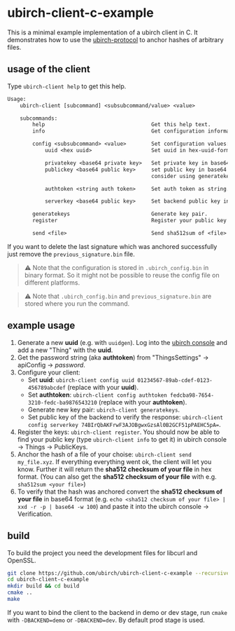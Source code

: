 # ubirch-client-c-example

This is a minimal example implementation of a ubirch client in C.
It demonstrates how to use the [ubirch-protocol](https://github.com/ubirch/ubirch-protocol)
to anchor hashes of arbitrary files.

## usage of the client

Type `ubirch-client help` to get this help.
```txt
Usage:
    ubirch-client [subcommand] <subsubcommand/value> <value>

    subcommands:
        help                                  Get this help text.
        info                                  Get configuration information.

        config <subsubcommand> <value>        Set configuration values:
            uuid <hex uuid>                   Set uuid in hex-uuid-format.

            privatekey <base64 private key>   Set private key in base64 format,
            publickey <base64 public key>     set public key in base64 format,
                                              consider using generatekeys subcommand.

            authtoken <string auth token>     Set auth token as string.

            serverkey <base64 public key>     Set backend public key in base64 format.

        generatekeys                          Generate key pair.
        register                              Register your public key in the backend.

        send <file>                           Send sha512sum of <file> to backend.
```

If you want to delete the last signature which was anchored successfully
just remove the `previous_signature.bin` file.

> ⚠ Note that the configuration is stored in `.ubirch_config.bin` in binary format.
> So it might not be possible to reuse the config file on different platforms.

> ⚠ Note that `.ubirch_config.bin` and `previous_signature.bin` are stored where you run the command.

## example usage

1. Generate a new **uuid** (e.g. with `uuidgen`). Log into the [ubirch console](https://console.prod.ubirch.com/home) and add a new "Thing" with the **uuid**.
2. Get the password string (aka **authtoken**) from "ThingsSettings" -> apiConfig -> *password*.
3. Configure your client:
    * Set **uuid**: `ubirch-client config uuid 01234567-89ab-cdef-0123-456789abcdef` (replace with your **uuid**).
    * Set **authtoken**: `ubirch-client config authtoken fedcba98-7654-3210-fedc-ba9876543210` (replace with your **authtoken**).
    * Generate new key pair: `ubirch-client generatekeys`.
    * Set public key of the backend to verify the response: `ubirch-client config serverkey 74BIrQbAKFrwF3AJOBgwxGzsAl0B2GCF51pPAEHC5pA=`.
4. Register the keys: `ubirch-client register`. You should now be able to
   find your public key (type `ubirch-client info` to get it) in ubirch console -> Things -> PublicKeys.
5. Anchor the hash of a file of your choise: `ubirch-client send my_file.xyz`.
   If everything everything went ok, the client will let you know.
   Further it will return the **sha512 checksum of your file** in hex format.
   (You can also get the **sha512 checksum of your file** with e.g. `sha512sum <your file>`)
6. To verify that the hash was anchored convert the **sha512 checksum of your file** in base64 format
   (e.g. `echo <sha512 checksum of your file> | xxd -r -p | base64 -w 100`)
   and paste it into the ubirch console -> Verification.


## build

To build the project you need the development files for libcurl and OpenSSL.

```bash
git clone https://github.com/ubirch/ubirch-client-c-example --recursive
cd ubirch-client-c-example
mkdir build && cd build
cmake ..
make
```

If you want to bind the client to the backend in demo or dev stage,
run `cmake` with `-DBACKEND=demo` or `-DBACKEND=dev`.  By default prod stage is used.
